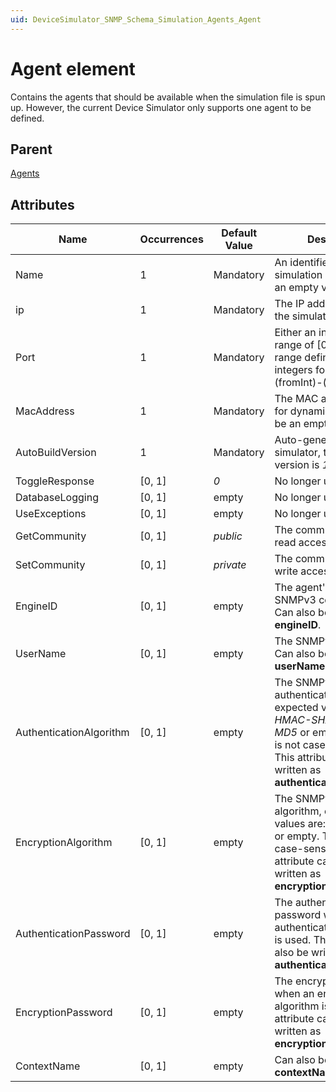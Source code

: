 ```yaml
---
uid: DeviceSimulator_SNMP_Schema_Simulation_Agents_Agent
---
```


# Agent element

Contains the agents that should be available when the simulation file is spun up. However, the current Device Simulator only supports one agent to be defined.

## Parent

[Agents](xref:DeviceSimulator_SNMP_Schema_Simulation_Agents)

## Attributes

|Name|Occurrences|Default Value|Description|
|--- |--- |--- |--- |
|Name |1 |Mandatory |An identifier for the simulation agent, can be an empty value. |
|ip |1 |Mandatory |The IP address to bind the simulation agent to. |
|Port |1 |Mandatory |Either an integer in the range of [0, 65535], or a range defined by two integers formatted as (fromInt)-(toInt) | |
|MacAddress |1 |Mandatory |The MAC address to use for dynamic inserts. Can be an empty value. |
|AutoBuildVersion |1 |Mandatory |Auto-generated by the simulator, the latest version is *1.3* |
|ToggleResponse |[0, 1] |*0* |No longer used. |
|DatabaseLogging |[0, 1] |empty |No longer used. |
|UseExceptions |[0, 1] |empty |No longer used. |
|GetCommunity |[0, 1] |*public* |The community string for read access. |
|SetCommunity |[0, 1] |*private* |The community string for write access. |
|EngineID |[0, 1] |empty |The agent's engine ID for SNMPv3 communication. Can also be written as **engineID**. |
|UserName |[0, 1] |empty |The SNMPv3 user name. Can also be written as **userName**. |
|AuthenticationAlgorithm |[0, 1] |empty |The SNMPv3 authentication algorithm, expected values are: *HMAC-SHA*, *HMAC-MD5* or empty. This field is not case-sensitive. This attribute can also be written as **authenticationAlgorithm**. |
|EncryptionAlgorithm |[0, 1] |empty |The SNMPv3 encryption algorithm, expected values are: *AES128*, *DES* or empty. This field is not case-sensitive. This attribute can also be written as **encryptionAlgorithm**. |
|AuthenticationPassword | [0, 1] |empty |The authentication password when an authentication algorithm is used. This attribute can also be written as **authenticationPassword**. |
|EncryptionPassword |[0, 1] |empty |The encryption password when an encryption algorithm is used. This attribute can also be written as **encryptionPassword**. |
|ContextName |[0, 1] |empty |Can also be written as **contextName**. |
